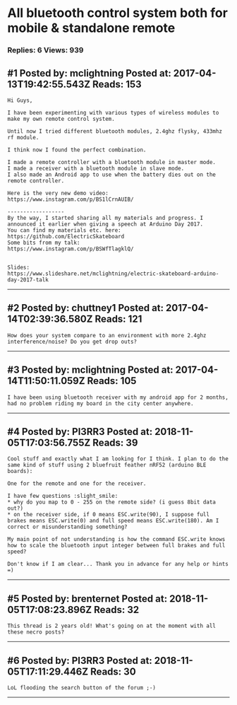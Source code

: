 # All bluetooth control system both for mobile &amp; standalone remote

### Replies: 6 Views: 939

## \#1 Posted by: mclightning Posted at: 2017-04-13T19:42:55.543Z Reads: 153

```
Hi Guys,

I have been experimenting with various types of wireless modules to make my own remote control system.

Until now I tried different bluetooth modules, 2.4ghz flysky, 433mhz rf module.

I think now I found the perfect combination. 

I made a remote controller with a bluetooth module in master mode.
I made a receiver with a bluetooth module in slave mode.
I also made an Android app to use when the battery dies out on the remote controller.

Here is the very new demo video:
https://www.instagram.com/p/BS1lCrnAUIB/

------------------
By the way, I started sharing all my materials and progress. I announced it earlier when giving a speech at Arduino Day 2017.
You can find my materials etc. here:
https://github.com/ElectricSkateboard
Some bits from my talk:
https://www.instagram.com/p/BSWfTlagklQ/


Slides:
https://www.slideshare.net/mclightning/electric-skateboard-arduino-day-2017-talk
```

---
## \#2 Posted by: chuttney1 Posted at: 2017-04-14T02:39:36.580Z Reads: 121

```
How does your system compare to an environment with more 2.4ghz interference/noise? Do you get drop outs?
```

---
## \#3 Posted by: mclightning Posted at: 2017-04-14T11:50:11.059Z Reads: 105

```
I have been using bluetooth receiver with my android app for 2 months, had no problem riding my board in the city center anywhere.
```

---
## \#4 Posted by: PI3RR3 Posted at: 2018-11-05T17:03:56.755Z Reads: 39

```
Cool stuff and exactly what I am looking for I think. I plan to do the same kind of stuff using 2 bluefruit feather nRF52 (arduino BLE boards):

One for the remote and one for the receiver.

I have few questions :slight_smile:
* why do you map to 0 - 255 on the remote side? (i guess 8bit data out?)
* on the receiver side, if 0 means ESC.write(90), I suppose full brakes means ESC.write(0) and full speed means ESC.write(180). Am I correct or misunderstanding something?  

My main point of not understanding is how the command ESC.write knows how to scale the bluetooth input integer between full brakes and full speed?

Don't know if I am clear... Thank you in advance for any help or hints =)
```

---
## \#5 Posted by: brenternet Posted at: 2018-11-05T17:08:23.896Z Reads: 32

```
This thread is 2 years old! What's going on at the moment with all these necro posts?
```

---
## \#6 Posted by: PI3RR3 Posted at: 2018-11-05T17:11:29.446Z Reads: 30

```
LoL flooding the search button of the forum ;-)
```

---
